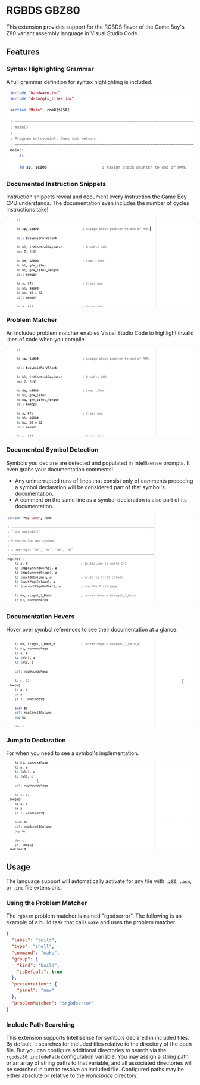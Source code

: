 # RGBDS GBZ80

This extension provides support for the RGBDS flavor of the Game Boy's Z80 variant assembly language in Visual Studio Code.

## Features

### Syntax Highlighting Grammar

A full grammar definition for syntax highlighting is included.

![syntax highlighting](https://raw.githubusercontent.com/DonaldHays/rgbds-vscode/master/previews/syntax-highlighting.png)

### Documented Instruction Snippets

Instruction snippets reveal and document every instruction the Game Boy CPU understands. The documentation even includes the number of cycles instructions take!

![documented snippets](https://raw.githubusercontent.com/DonaldHays/rgbds-vscode/master/previews/instruction-snippets.gif)


### Problem Matcher

An included problem matcher enables Visual Studio Code to highlight invalid lines of code when you compile.

![problem matcher](https://raw.githubusercontent.com/DonaldHays/rgbds-vscode/master/previews/problem-matcher.gif)

### Documented Symbol Detection

Symbols you declare are detected and populated in Intellisense prompts. It even grabs your documentation comments!
- Any uninterrupted runs of lines that consist only of comments preceding a symbol declaration will be considered part of that symbol's documentation.
- A comment on the same line as a symbol declaration is also part of its documentation.

![intellisense](https://raw.githubusercontent.com/DonaldHays/rgbds-vscode/master/previews/doc-comment.gif)

### Documentation Hovers

Hover over symbol references to see their documentation at a glance.

![Syntax highlighting grammar](https://raw.githubusercontent.com/DonaldHays/rgbds-vscode/master/previews/hovers.gif)

### Jump to Declaration

For when you need to see a symbol's implementation.

![Syntax highlighting grammar](https://raw.githubusercontent.com/DonaldHays/rgbds-vscode/master/previews/definition.gif)

## Usage

The language support will automatically activate for any file with `.z80`, `.asm`, or `.inc` file extensions.

### Using the Problem Matcher

The `rgbasm` problem matcher is named "rgbdserror". The following is an example of a build task that calls `make` and uses the problem matcher.

```JSON
{
  "label": "build",
  "type": "shell",
  "command": "make",
  "group": {
    "kind": "build",
    "isDefault": true
  },
  "presentation": {
    "panel": "new"
  },
  "problemMatcher": "$rgbdserror"
}
```

### Include Path Searching

This extension supports Intellisense for symbols declared in included files. By default, it searches for included files relative to the directory of the open file. But you can configure additional directories to search via the `rgbdsz80.includePath` configuration variable. You may assign a string path or an array of string paths to that variable, and all associated directories will be searched in turn to resolve an included file. Configured paths may be either absolute or relative to the _workspace_ directory.
